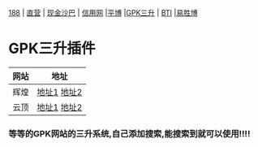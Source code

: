 [188](README.md) | [直营](bb.md) | [现金沙巴](sb.md) | [信用网](xy.md)  |[平博](pb.md)  |[GPK三升](gpk.md) | [BTI](bti.md)  |[易胜博](ysb.md) 

# GPK三升插件

| 网站 | 地址                    |
| ------------- | ------------------------------ |
| 辉煌 |<a href="http://www.21472229.com" target="_blank">地址1</a>    <a href="http://www.21472229.com" target="_blank">地址2</a>     |
| 云顶 |<a href="http://www.4451818.com/" target="_blank">地址1</a>    <a href="http://www.4451818.com/" target="_blank">地址2</a>     |
### 等等的GPK网站的三升系统,自己添加搜索,能搜索到就可以使用!!!!